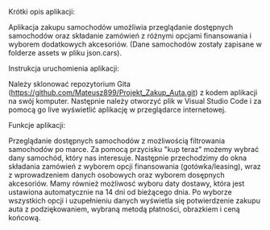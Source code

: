 Krótki opis aplikacji:

Aplikacja zakupu samochodów umożliwia przeglądanie dostępnych samochodów oraz składanie zamówień z różnymi opcjami finansowania i wyborem dodatkowych akcesoriów. (Dane samochodów zostały zapisane w folderze assets w pliku json.cars).

Instrukcja uruchomienia aplikacji:

Należy sklonować repozytorium Gita (https://github.com/Mateusz899/Projekt_Zakup_Auta.git) z kodem aplikacji na swój komputer.
Następnie należy otworzyć plik w Visual Studio Code i za pomocą go live wyświetlić aplikację w przeglądarce internetowej. 

Funkcje aplikacji:

Przeglądanie dostępnych samochodów z możliwością filtrowania samochodów po marce. Za pomocą przycisku "kup teraz" możemy wybrać dany samochód, który nas interesuje. Następnie przechodzimy do okna składania zamówień z wyborem opcji finansowania (gotówka/leasing), wraz z wprowadzeniem danych osobowych oraz wyborem dosępnych akcesoriów.
Mamy również możliwosć wyboru daty dostawy, która jest ustawiona automatycznie na 14 dni od bieżącego dnia. Po wyborze wszystkich opcji i uzupełnieniu danych wyświetla się potwierdzenie zakupu auta z podziękowaniem, wybraną metodą płatności, obrazkiem i ceną końcową. 

